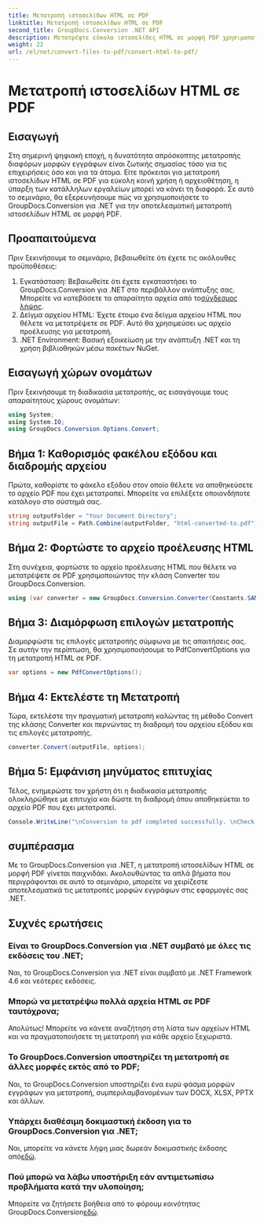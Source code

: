 ```yaml
---
title: Μετατροπή ιστοσελίδων HTML σε PDF
linktitle: Μετατροπή ιστοσελίδων HTML σε PDF
second_title: GroupDocs.Conversion .NET API
description: Μετατρέψτε εύκολα ιστοσελίδες HTML σε μορφή PDF χρησιμοποιώντας το GroupDocs.Conversion για .NET. Ακολουθήστε τον βήμα προς βήμα οδηγό μας για απρόσκοπτη μετατροπή μορφής εγγράφου.
weight: 22
url: /el/net/convert-files-to-pdf/convert-html-to-pdf/
---
```


# Μετατροπή ιστοσελίδων HTML σε PDF

## Εισαγωγή
Στη σημερινή ψηφιακή εποχή, η δυνατότητα απρόσκοπτης μετατροπής διαφόρων μορφών εγγράφων είναι ζωτικής σημασίας τόσο για τις επιχειρήσεις όσο και για τα άτομα. Είτε πρόκειται για μετατροπή ιστοσελίδων HTML σε PDF για εύκολη κοινή χρήση ή αρχειοθέτηση, η ύπαρξη των κατάλληλων εργαλείων μπορεί να κάνει τη διαφορά. Σε αυτό το σεμινάριο, θα εξερευνήσουμε πώς να χρησιμοποιήσετε το GroupDocs.Conversion για .NET για την αποτελεσματική μετατροπή ιστοσελίδων HTML σε μορφή PDF.
## Προαπαιτούμενα
Πριν ξεκινήσουμε το σεμινάριο, βεβαιωθείτε ότι έχετε τις ακόλουθες προϋποθέσεις:
1.  Εγκατάσταση: Βεβαιωθείτε ότι έχετε εγκαταστήσει το GroupDocs.Conversion για .NET στο περιβάλλον ανάπτυξης σας. Μπορείτε να κατεβάσετε τα απαραίτητα αρχεία από το[σύνδεσμος λήψης](https://releases.groupdocs.com/conversion/net/).
2. Δείγμα αρχείου HTML: Έχετε έτοιμο ένα δείγμα αρχείου HTML που θέλετε να μετατρέψετε σε PDF. Αυτό θα χρησιμεύσει ως αρχείο προέλευσης για μετατροπή.
3. .NET Environment: Βασική εξοικείωση με την ανάπτυξη .NET και τη χρήση βιβλιοθηκών μέσω πακέτων NuGet.

## Εισαγωγή χώρων ονομάτων
Πριν ξεκινήσουμε τη διαδικασία μετατροπής, ας εισαγάγουμε τους απαραίτητους χώρους ονομάτων:
```csharp
using System;
using System.IO;
using GroupDocs.Conversion.Options.Convert;
```

## Βήμα 1: Καθορισμός φακέλου εξόδου και διαδρομής αρχείου
Πρώτα, καθορίστε το φάκελο εξόδου στον οποίο θέλετε να αποθηκεύσετε το αρχείο PDF που έχει μετατραπεί. Μπορείτε να επιλέξετε οποιονδήποτε κατάλογο στο σύστημά σας.
```csharp
string outputFolder = "Your Document Directory";
string outputFile = Path.Combine(outputFolder, "html-converted-to.pdf");
```
## Βήμα 2: Φορτώστε το αρχείο προέλευσης HTML
Στη συνέχεια, φορτώστε το αρχείο προέλευσης HTML που θέλετε να μετατρέψετε σε PDF χρησιμοποιώντας την κλάση Converter του GroupDocs.Conversion.
```csharp
using (var converter = new GroupDocs.Conversion.Converter(Constants.SAMPLE_HTML))
```
## Βήμα 3: Διαμόρφωση επιλογών μετατροπής
Διαμορφώστε τις επιλογές μετατροπής σύμφωνα με τις απαιτήσεις σας. Σε αυτήν την περίπτωση, θα χρησιμοποιήσουμε το PdfConvertOptions για τη μετατροπή HTML σε PDF.
```csharp
var options = new PdfConvertOptions();
```
## Βήμα 4: Εκτελέστε τη Μετατροπή
Τώρα, εκτελέστε την πραγματική μετατροπή καλώντας τη μέθοδο Convert της κλάσης Converter και περνώντας τη διαδρομή του αρχείου εξόδου και τις επιλογές μετατροπής.
```csharp
converter.Convert(outputFile, options);
```
## Βήμα 5: Εμφάνιση μηνύματος επιτυχίας
Τέλος, ενημερώστε τον χρήστη ότι η διαδικασία μετατροπής ολοκληρώθηκε με επιτυχία και δώστε τη διαδρομή όπου αποθηκεύεται το αρχείο PDF που έχει μετατραπεί.
```csharp
Console.WriteLine("\nConversion to pdf completed successfully. \nCheck output in {0}", outputFolder);
```

## συμπέρασμα
Με το GroupDocs.Conversion για .NET, η μετατροπή ιστοσελίδων HTML σε μορφή PDF γίνεται παιχνιδάκι. Ακολουθώντας τα απλά βήματα που περιγράφονται σε αυτό το σεμινάριο, μπορείτε να χειρίζεστε αποτελεσματικά τις μετατροπές μορφών εγγράφων στις εφαρμογές σας .NET.
## Συχνές ερωτήσεις
### Είναι το GroupDocs.Conversion για .NET συμβατό με όλες τις εκδόσεις του .NET;
Ναι, το GroupDocs.Conversion για .NET είναι συμβατό με .NET Framework 4.6 και νεότερες εκδόσεις.
### Μπορώ να μετατρέψω πολλά αρχεία HTML σε PDF ταυτόχρονα;
Απολύτως! Μπορείτε να κάνετε αναζήτηση στη λίστα των αρχείων HTML και να πραγματοποιήσετε τη μετατροπή για κάθε αρχείο ξεχωριστά.
### Το GroupDocs.Conversion υποστηρίζει τη μετατροπή σε άλλες μορφές εκτός από το PDF;
Ναι, το GroupDocs.Conversion υποστηρίζει ένα ευρύ φάσμα μορφών εγγράφων για μετατροπή, συμπεριλαμβανομένων των DOCX, XLSX, PPTX και άλλων.
### Υπάρχει διαθέσιμη δοκιμαστική έκδοση για το GroupDocs.Conversion για .NET;
 Ναι, μπορείτε να κάνετε λήψη μιας δωρεάν δοκιμαστικής έκδοσης από[εδώ](https://releases.groupdocs.com/).
### Πού μπορώ να λάβω υποστήριξη εάν αντιμετωπίσω προβλήματα κατά την υλοποίηση;
 Μπορείτε να ζητήσετε βοήθεια από το φόρουμ κοινότητας GroupDocs.Conversion[εδώ](https://forum.groupdocs.com/c/conversion/11).